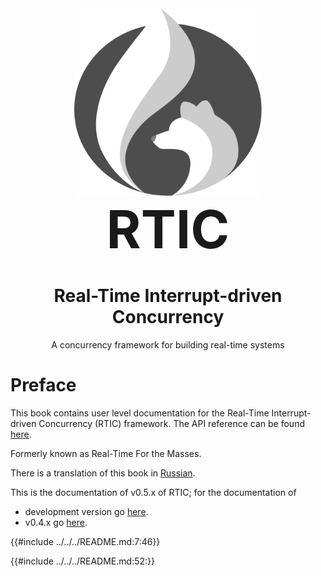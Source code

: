 <div align="center"><img width="300" height="300" src="RTIC.svg"></div>
<div style="font-size: 6em; font-weight: bolder;" align="center">RTIC</div>

<h1 align="center">Real-Time Interrupt-driven Concurrency</h1>

<p align="center">A concurrency framework for building real-time systems</p>

# Preface

This book contains user level documentation for the Real-Time Interrupt-driven Concurrency
(RTIC) framework. The API reference can be found [here](../../api/).

Formerly known as Real-Time For the Masses.

There is a translation of this book in [Russian].

[Russian]: ../ru/index.html

This is the documentation of v0.5.x of RTIC; for the documentation of

* development version go [here](/dev).
* v0.4.x go [here](/0.4).

{{#include ../../../README.md:7:46}}

{{#include ../../../README.md:52:}}

